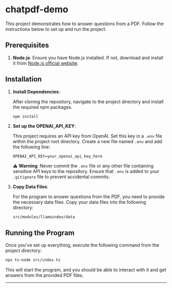 # chatpdf-demo

This project demonstrates how to answer questions from a PDF. Follow the instructions below to set up and run the project.

## Prerequisites

1. **Node.js**: Ensure you have Node.js installed. If not, download and install it from [Node.js official website](https://nodejs.org/).

## Installation

1. **Install Dependencies**:
   
   After cloning the repository, navigate to the project directory and install the required npm packages.

   ```bash
   npm install
   ```

2. **Set up the OPENAI_API_KEY**:

   This project requires an API key from OpenAI. Set this key in a `.env` file within the project root directory. Create a new file named `.env` and add the following line:

   ```
   OPENAI_API_KEY=your_openai_api_key_here
   ```

   ⚠️ **Warning**: Never commit the `.env` file or any other file containing sensitive API keys to the repository. Ensure that `.env` is added to your `.gitignore` file to prevent accidental commits.

3. **Copy Data Files**:

   For the program to answer questions from the PDF, you need to provide the necessary data files. Copy your data files into the following directory:

   ```
   src/modules/llamaindex/data
   ```

## Running the Program

Once you've set up everything, execute the following command from the project directory:

```bash
npx ts-node src/index.ts
```

This will start the program, and you should be able to interact with it and get answers from the provided PDF files.

---